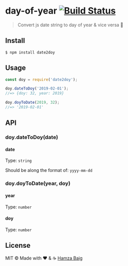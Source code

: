 # day-of-year [![Build Status](https://travis-ci.com/hamxabaig/day-of-year.svg?branch=master)](https://travis-ci.com/hamxabaig/day-of-year)

> Convert js date string to day of year &amp; vice versa :tada:


## Install

```
$ npm install date2doy
```


## Usage

```js
const doy = require('date2doy');

doy.dateToDoy('2019-02-01');
//=> {doy: 32, year: 2019}

doy.doyToDate(2019, 32);
//=> '2019-02-01'
```


## API

### doy.dateToDoy(date)

#### date

Type: `string`

Should be along the format of: `yyyy-mm-dd`

### doy.doyToDate(year, doy)

#### year

Type: `number`

#### doy

Type: `number`


## License

MIT © Made with ❤️ & ☕️ [Hamza Baig](http://hamxabaig.github.io)

